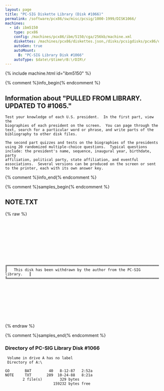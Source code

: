 ```yaml
---
layout: page
title: "PC-SIG Diskette Library (Disk #1066)"
permalink: /software/pcx86/sw/misc/pcsig/1000-1999/DISK1066/
machines:
  - id: ibm5150
    type: pcx86
    config: /machines/pcx86/ibm/5150/cga/256kb/machine.xml
    diskettes: /machines/pcx86/diskettes.json,/disks/pcsigdisks/pcx86/diskettes.json
    autoGen: true
    autoMount:
      B: "PC-SIG Library Disk #1066"
    autoType: $date\r$time\rB:\rDIR\r
---
```


{% include machine.html id="ibm5150" %}

{% comment %}info_begin{% endcomment %}

## Information about "PULLED FROM LIBRARY. UPDATED TO #1065."

    Test your knowledge of each U.S. president.  In the first part, view the
    biographies of each president on the screen.  You can page through the
    text, search for a particular word or phrase, and write parts of the
    bibliography to other disk files.
    
    The second part quizzes and tests on the biographies of the presidents
    using 20 randomized multiple-choice questions.  Typical questions
    include: the president's name, sequence, inaugural year, birthdate,
    party
    affiliation, political party, state affiliation, and eventful
    associations.  Several versions can be produced on the screen or sent
    to the printer, each with its own answer key.
{% comment %}info_end{% endcomment %}

{% comment %}samples_begin{% endcomment %}

## NOTE.TXT

{% raw %}
```
 
 
 
 
 
 
 
 
 
 
╔═════════════════════════════════════════════════════════════════════════╗
║   This disk has been withdrawn by the author from the PC-SIG library.   ║
╚═════════════════════════════════════════════════════════════════════════╝
 
 
 
 
 
 
 
 
 
```
{% endraw %}

{% comment %}samples_end{% endcomment %}

### Directory of PC-SIG Library Disk #1066

     Volume in drive A has no label
     Directory of A:\

    GO       BAT        40   8-12-87   2:52a
    NOTE     TXT       289  10-24-88   8:21a
            2 file(s)        329 bytes
                          159232 bytes free
